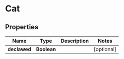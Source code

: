 

# Cat


## Properties

Name | Type | Description | Notes
------------ | ------------- | ------------- | -------------
**declawed** | **Boolean** |  |  [optional]



